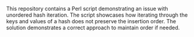 This repository contains a Perl script demonstrating an issue with unordered hash iteration. The script showcases how iterating through the keys and values of a hash does not preserve the insertion order.  The solution demonstrates a correct approach to maintain order if needed.